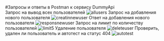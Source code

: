 #Запросы и ответы в Postman к сервису DummyApi  
Запрос на вывод всех пользователей
![allusers](https://user-images.githubusercontent.com/103017690/174970982-6a2e8b0c-5cd1-4199-a1d8-1176668a5bfc.png)
Запрос на добавления нового пользователя
![creatinnewuser](https://user-images.githubusercontent.com/103017690/174971450-71d9c1e7-08e3-4f12-9f92-531a81d268d5.png)
Ответ на добавления нового пользователя
![responsnewuser](https://user-images.githubusercontent.com/103017690/174971605-57c12839-5723-455c-ad20-359751b8dc1e.png)
Запрос на лимит по количеству пользователей
![limit5](https://user-images.githubusercontent.com/103017690/175224350-53a72890-d1c0-4d5d-b5e7-b314e1c026f1.png)
Удаление пользователя
![deleteuser](https://user-images.githubusercontent.com/103017690/175224410-7440cdfc-c4d4-4642-a732-c5e8d4e30b2b.png)
Проверить, удален ли пользователь и автотест на статус 404
![autotest](https://user-images.githubusercontent.com/103017690/175224611-68eeb5f6-c776-4388-b7b6-1bbc92afbae8.png)
